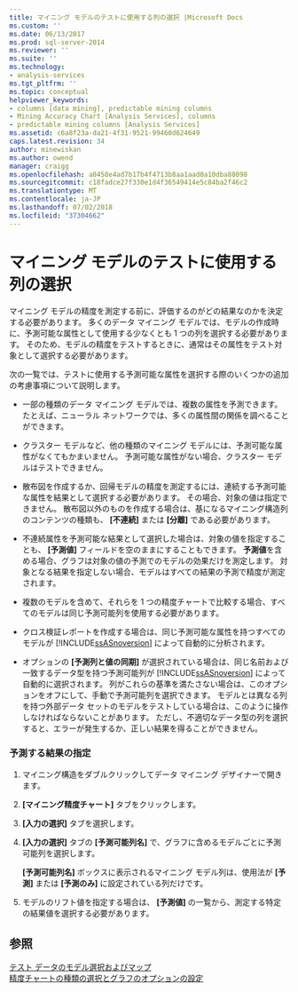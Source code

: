 ```yaml
---
title: マイニング モデルのテストに使用する列の選択 |Microsoft Docs
ms.custom: ''
ms.date: 06/13/2017
ms.prod: sql-server-2014
ms.reviewer: ''
ms.suite: ''
ms.technology:
- analysis-services
ms.tgt_pltfrm: ''
ms.topic: conceptual
helpviewer_keywords:
- columns [data mining], predictable mining columns
- Mining Accuracy Chart [Analysis Services], columns
- predictable mining columns [Analysis Services]
ms.assetid: c6a8f23a-da21-4f31-9521-99460d624649
caps.latest.revision: 34
author: minewiskan
ms.author: owend
manager: craigg
ms.openlocfilehash: a0458e4ad7b17b4f4713b8aa1aad0a10dba88098
ms.sourcegitcommit: c18fadce27f330e1d4f36549414e5c84ba2f46c2
ms.translationtype: MT
ms.contentlocale: ja-JP
ms.lasthandoff: 07/02/2018
ms.locfileid: "37304662"
---
```

# <a name="choose-the-column-to-use-for-testing-a-mining-model"></a>マイニング モデルのテストに使用する列の選択
  マイニング モデルの精度を測定する前に、評価するのがどの結果なのかを決定する必要があります。 多くのデータ マイニング モデルでは、モデルの作成時に、予測可能な属性として使用する少なくとも 1 つの列を選択する必要があります。 そのため、モデルの精度をテストするときに、通常はその属性をテスト対象として選択する必要があります。  
  
 次の一覧では、テストに使用する予測可能な属性を選択する際のいくつかの追加の考慮事項について説明します。  
  
-   一部の種類のデータ マイニング モデルでは、複数の属性を予測できます。たとえば、ニューラル ネットワークでは、多くの属性間の関係を調べることができます。  
  
-   クラスター モデルなど、他の種類のマイニング モデルには、予測可能な属性がなくてもかまいません。 予測可能な属性がない場合、クラスター モデルはテストできません。  
  
-   散布図を作成するか、回帰モデルの精度を測定するには、連続する予測可能な属性を結果として選択する必要があります。 その場合、対象の値は指定できません。 散布図以外のものを作成する場合は、基になるマイニング構造列のコンテンツの種類も、 **[不連続]** または **[分離]** である必要があります。  
  
-   不連続属性を予測可能な結果として選択した場合は、対象の値を指定することも、 **[予測値]** フィールドを空のままにすることもできます。 **予測値**を含める場合、グラフは対象の値の予測でのモデルの効果だけを測定します。 対象となる結果を指定しない場合、モデルはすべての結果の予測で精度が測定されます。  
  
-   複数のモデルを含めて、それらを 1 つの精度チャートで比較する場合、すべてのモデルは同じ予測可能列を使用する必要があります。  
  
-   クロス検証レポートを作成する場合は、同じ予測可能な属性を持つすべてのモデルが [!INCLUDE[ssASnoversion](../../includes/ssasnoversion-md.md)] によって自動的に分析されます。  
  
-   オプションの **[予測列と値の同期]** が選択されている場合は、同じ名前および一致するデータ型を持つ予測可能列が [!INCLUDE[ssASnoversion](../../includes/ssasnoversion-md.md)] によって自動的に選択されます。 列がこれらの基準を満たさない場合は、このオプションをオフにして、手動で予測可能列を選択できます。 モデルとは異なる列を持つ外部データ セットのモデルをテストしている場合は、このように操作しなければならないことがあります。 ただし、不適切なデータ型の列を選択すると、エラーが発生するか、正しい結果を得ることができません。  
  
### <a name="specify-the-outcome-to-predict"></a>予測する結果の指定  
  
1.  マイニング構造をダブルクリックしてデータ マイニング デザイナーで開きます。  
  
2.  **[マイニング精度チャート]** タブをクリックします。  
  
3.  **[入力の選択]** タブを選択します。  
  
4.  **[入力の選択]** タブの **[予測可能列名]** で、グラフに含めるモデルごとに予測可能列を選択します。  
  
     **[予測可能列名]** ボックスに表示されるマイニング モデル列は、使用法が **[予測]** または **[予測のみ]** に設定されている列だけです。  
  
5.  モデルのリフト値を指定する場合は、 **[予測値]** の一覧から、測定する特定の結果値を選択する必要があります。  
  
## <a name="see-also"></a>参照  
 [テスト データのモデル選択およびマップ](choose-and-map-model-testing-data.md)   
 [精度チャートの種類の選択とグラフのオプションの設定](choose-an-accuracy-chart-type-and-set-chart-options.md)  
  
  
